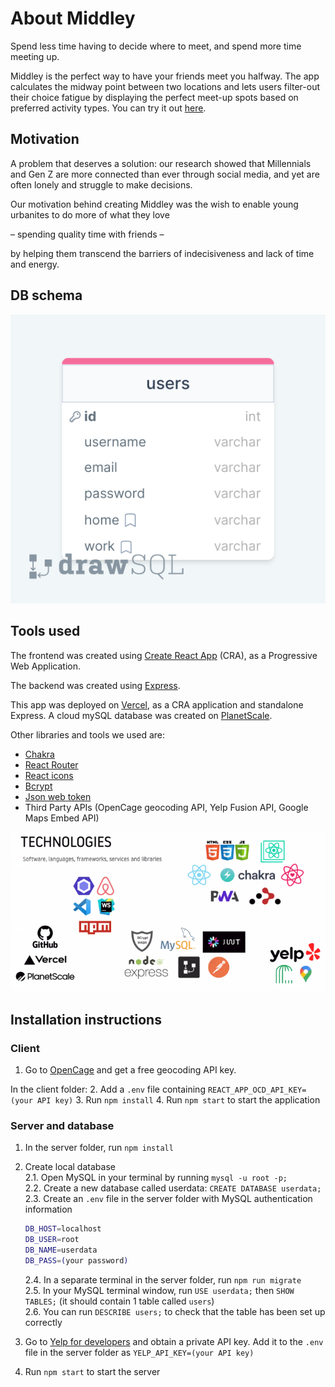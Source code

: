 # About Middley

Spend less time having to decide where to meet, and spend more time meeting up.

Middley is the perfect way to have your friends meet you halfway. The app calculates the midway point between two locations and lets users filter-out their choice fatigue by displaying the perfect meet-up spots based on preferred activity types. You can try it out [here](https://fs-22-team3.vercel.app/).

## Motivation

A problem that deserves a solution: our research showed that Millennials and Gen Z are more connected than ever through social media, and yet are often lonely and struggle to make decisions. 

Our motivation behind creating Middley was the wish to enable young urbanites to do more of what they love 

– spending quality time with friends –

by helping them transcend the barriers of indecisiveness and lack of 
time and energy.

## DB schema

![DB schema as seen on DrawSQL](client/src/common/assets/database-scheme.png)

## Tools used

The frontend was created using [Create React App](https://create-react-app.dev/docs/making-a-progressive-web-app/) (CRA), as a Progressive Web Application.

The backend was created using [Express](http://expressjs.com/). 

This app was deployed on [Vercel](https://vercel.com/docs), as a CRA application and standalone Express. A cloud mySQL database was created on [PlanetScale](https://planetscale.com/).

Other libraries and tools we used are:
- [Chakra](https://chakra-ui.com/)
- [React Router](https://reactrouter.com/en/main)
- [React icons](https://react-icons.github.io/react-icons/)
- [Bcrypt](https://www.npmjs.com/package/bcrypt)
- [Json web token](https://jwt.io/)
- Third Party APIs (OpenCage geocoding API, Yelp Fusion API, Google Maps Embed API)

![img.png](client/src/common/assets/tech-stack.png)

## Installation instructions

### Client
1. Go to [OpenCage](https://opencagedata.com/api#quickstart) and get a free geocoding API key.

In the client folder:
2. Add a `.env` file containing `REACT_APP_OCD_API_KEY=(your API key)`
3. Run `npm install`
4. Run `npm start` to start the application

### Server and database

1. In the server folder, run `npm install`

2. Create local database\
    2.1. Open MySQL in your terminal by running `mysql -u root -p;`\
    2.2. Create a new database called userdata: `CREATE DATABASE userdata;`\
    2.3. Create an `.env` file in the server folder with MySQL authentication information

    ```bash
    DB_HOST=localhost
    DB_USER=root
    DB_NAME=userdata
    DB_PASS=(your password)
    ```
    2.4. In a separate terminal in the server folder, run `npm run migrate`\
    2.5. In your MySQL terminal window, run `USE userdata;` then `SHOW TABLES;` (it should contain 1 table called `users`)\
    2.6. You can run `DESCRIBE users;` to check that the table has been set up correctly

3. Go to [Yelp for developers](https://www.yelp.com/developers/documentation/v3/authentication) and obtain a private API key. Add it to the `.env` file in the server folder as `YELP_API_KEY=(your API key)`

4. Run `npm start` to start the server



